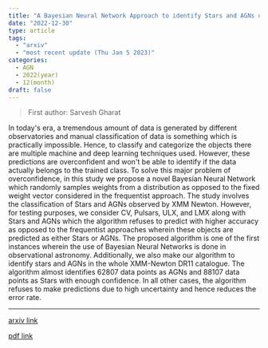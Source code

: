 ```yaml
---
title: "A Bayesian Neural Network Approach to identify Stars and AGNs observed by XMM Newton"
date: "2022-12-30"
type: article
tags:
  - "arxiv"
  - "most recent update (Thu Jan 5 2023)"
categories:
  - AGN
  - 2022(year)
  - 12(month)
draft: false
---
```


> First author: Sarvesh Gharat

 In today's era, a tremendous amount of data is generated by different
observatories and manual classification of data is something which is
practically impossible. Hence, to classify and categorize the objects there are
multiple machine and deep learning techniques used. However, these predictions
are overconfident and won't be able to identify if the data actually belongs to
the trained class. To solve this major problem of overconfidence, in this study
we propose a novel Bayesian Neural Network which randomly samples weights from
a distribution as opposed to the fixed weight vector considered in the
frequentist approach. The study involves the classification of Stars and AGNs
observed by XMM Newton. However, for testing purposes, we consider CV, Pulsars,
ULX, and LMX along with Stars and AGNs which the algorithm refuses to predict
with higher accuracy as opposed to the frequentist approaches wherein these
objects are predicted as either Stars or AGNs. The proposed algorithm is one of
the first instances wherein the use of Bayesian Neural Networks is done in
observational astronomy. Additionally, we also make our algorithm to identify
stars and AGNs in the whole XMM-Newton DR11 catalogue. The algorithm almost
identifies 62807 data points as AGNs and 88107 data points as Stars with enough
confidence. In all other cases, the algorithm refuses to make predictions due
to high uncertainty and hence reduces the error rate.

---
[arxiv link](http://arxiv.org/abs/2301.00056v1)

[pdf link](http://arxiv.org/pdf/2301.00056v1)